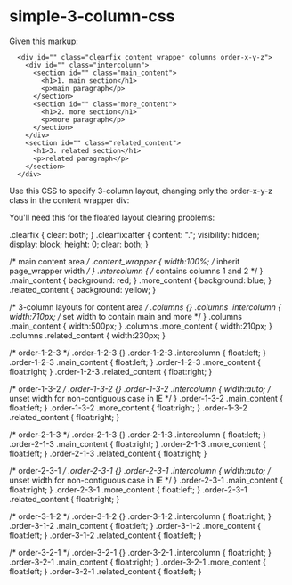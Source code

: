 simple-3-column-css
===================

Given this markup:

      <div id="" class="clearfix content_wrapper columns order-x-y-z">
        <div id="" class="intercolumn">
          <section id="" class="main_content">
            <h1>1. main section</h1>
            <p>main paragraph</p>
          </section>
          <section id="" class="more_content">
            <h1>2. more section</h1>
            <p>more paragraph</p>
          </section>
        </div>
        <section id="" class="related_content">
          <h1>3. related section</h1>
          <p>related paragraph</p>
        </section>
      </div>


Use this CSS to specify 3-column layout, changing only the order-x-y-z class in the content wrapper div:

You'll need this for the floated layout clearing problems:

.clearfix {
    clear: both;
}
.clearfix:after {
    content: ".";
    visibility: hidden;
    display: block;
    height: 0;
    clear: both;
}


/* main content area */
.content_wrapper {
width:100%; /* inherit page_wrapper width */
}
.intercolumn {
/* contains columns 1 and 2 */
}
.main_content {
background: red;
}
.more_content {
background: blue;
}
.related_content {
background: yellow;
}

/* 3-column layouts for content area */
.columns {}
.columns .intercolumn {
width:710px; /* set width to contain main and more */
}
.columns .main_content {
width:500px;
}
.columns .more_content {
width:210px;
}
.columns .related_content {
width:230px;
}

/* order-1-2-3 */
.order-1-2-3 {}
.order-1-2-3 .intercolumn {
float:left;
}
.order-1-2-3 .main_content {
float:left;
}
.order-1-2-3 .more_content {
float:right;
}
.order-1-2-3 .related_content {
float:right;
}

/* order-1-3-2 */
.order-1-3-2 {}
.order-1-3-2 .intercolumn {
width:auto; /* unset width for non-contiguous case in IE */
}
.order-1-3-2 .main_content {
float:left;
}
.order-1-3-2 .more_content {
float:right;
}
.order-1-3-2 .related_content {
float:right;
}

/* order-2-1-3 */
.order-2-1-3 {}
.order-2-1-3 .intercolumn {
float:left;
}
.order-2-1-3 .main_content {
float:right;
}
.order-2-1-3 .more_content {
float:left;
}
.order-2-1-3 .related_content {
float:right;
}

/* order-2-3-1 */
.order-2-3-1 {}
.order-2-3-1 .intercolumn {
width:auto; /* unset width for non-contiguous case in IE */
}
.order-2-3-1 .main_content {
float:right;
}
.order-2-3-1 .more_content {
float:left;
}
.order-2-3-1 .related_content {
float:right;
}

/* order-3-1-2 */
.order-3-1-2 {}
.order-3-1-2 .intercolumn {
float:right;
}
.order-3-1-2 .main_content {
float:left;
}
.order-3-1-2 .more_content {
float:left;
}
.order-3-1-2 .related_content {
float:left;
}

/* order-3-2-1 */
.order-3-2-1 {}
.order-3-2-1 .intercolumn {
float:right;
}
.order-3-2-1 .main_content {
float:right;
}
.order-3-2-1 .more_content {
float:left;
}
.order-3-2-1 .related_content {
float:left;
}

